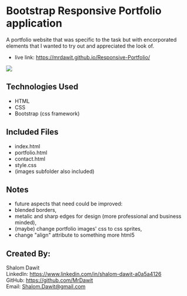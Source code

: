 # Bootstrap Responsive Portfolio application
A portfolio website that was specific to the task but with encorporated elements that I wanted to try out and appreciated the look of.
* live link: https://mrdawit.github.io/Responsive-Portfolio/
<img src="./assets/images/Shalom Dawit_Portfolio.gif">

## Technologies Used
* HTML
* CSS
* Bootstrap (css framework)

## Included Files
* index.html
* portfolio.html
* contact.html
* style.css
* (images subfolder also included)

## Notes
* future aspects that need could be improved:
* blended borders,
* metalic and sharp edges for design (more professional and business minded),  
* (maybe) change portfolio images' css to css sprites, 
* change "align" attribute to something more html5  

## Created By:
Shalom Dawit\
LinkedIn: https://www.linkedin.com/in/shalom-dawit-a0a5a4126 \
GitHub: https://github.com/MrDawit \
Email: Shalom.Dawit@gmail.com 

